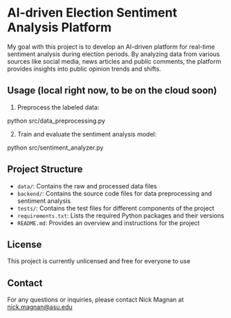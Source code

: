 # AI-driven Election Sentiment Analysis Platform

My goal with this project is to develop an AI-driven platform for real-time sentiment analysis during election periods. By analyzing data from various sources like social media, news articles and public comments, the platform provides insights into public opinion trends and shifts.

## Usage (local right now, to be on the cloud soon)

1. Preprocess the labeled data:

python src/data_preprocessing.py

2. Train and evaluate the sentiment analysis model:

python src/sentiment_analyzer.py

## Project Structure

- `data/`: Contains the raw and processed data files
- `backend/`: Contains the source code files for data preprocessing and sentiment analysis
- `tests/`: Contains the test files for different components of the project
- `requirements.txt`: Lists the required Python packages and their versions
- `README.md`: Provides an overview and instructions for the project

## License

This project is currently unlicensed and free for everyone to use

## Contact

For any questions or inquiries, please contact Nick Magnan at nick.magnan@asu.edu
